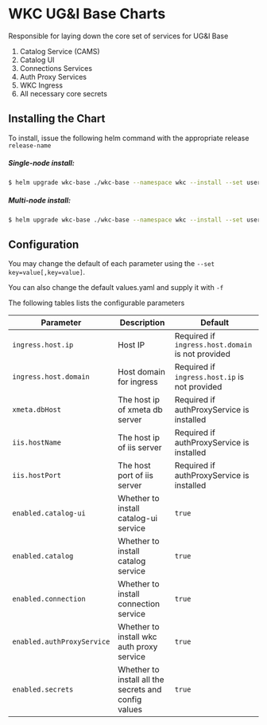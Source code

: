# WKC UG&I Base Charts

Responsible for laying down the core set of services for UG&I Base

1. Catalog Service (CAMS)
2. Catalog UI
3. Connections Services
4. Auth Proxy Services
5. WKC Ingress
6. All necessary core secrets


## Installing the Chart

To install, issue the following helm command with the appropriate release `release-name`

##### Single-node install:

```bash
$ helm upgrade wkc-base ./wkc-base --namespace wkc --install --set userMgmt.adminUsername=[isadmin],userMgmt.adminPassword=[passw0rd],ingress.host.ip=[1.2.3.4],xmeta.dbHost=[10.74.55.90],iis.hostName=[10.74.55.90],iis.hostPort=[9446]
```

##### Multi-node install:

```bash
$ helm upgrade wkc-base ./wkc-base --namespace wkc --install --set userMgmt.adminUsername=[isadmin],userMgmt.adminPassword=[passw0rd],ingress.host.ip=[1.2.3.4],xmeta.dbHost=[10.74.55.90],iis.hostName=[10.74.55.90],iis.hostPort=[9446] -f ./wkc-base/values-multinode.yaml
```

## Configuration

You may change the default of each parameter using the `--set key=value[,key=value]`.

You can also change the default values.yaml and supply it with `-f`

The following tables lists the configurable parameters


| Parameter                           | Description                                         | Default                                                                         |
| ----------------------------------- | ----------------------------------------------------| --------------------------------------------------------------------------------|
| `ingress.host.ip`                   | Host IP                                             |Required if `ingress.host.domain` is not provided                                |           
| `ingress.host.domain`               | Host domain for ingress                             | Required if `ingress.host.ip` is not provided                                   |                                                                                   |
| `xmeta.dbHost`                      | The host ip of xmeta db server                      | Required if authProxyService is installed                                                                    |
| `iis.hostName`                      | The host ip of iis server                           | Required if authProxyService is installed                                                                       |
| `iis.hostPort`                      | The host port of iis server                         | Required if authProxyService is installed                                                                        |
| `enabled.catalog-ui`                | Whether to install catalog-ui service               | `true`                                                                          |
| `enabled.catalog`                   | Whether to install catalog service                  | `true`                                                                          |
| `enabled.connection`                | Whether to install connection service               | `true`                                                                          |
| `enabled.authProxyService`          | Whether to install wkc auth proxy service           | `true`                                                                          |
| `enabled.secrets`                   | Whether to install all the secrets and config values| `true`                                                                          |

